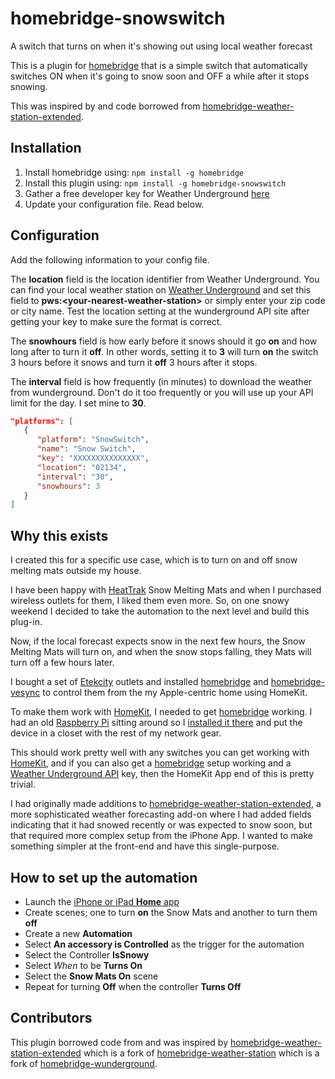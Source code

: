 # homebridge-snowswitch
A switch that turns on when it's showing out using local weather forecast

This is a plugin for [homebridge](https://github.com/nfarina/homebridge) that is a simple switch that automatically switches ON when it's going to snow soon and OFF a while after it stops snowing.

This was inspired by and code borrowed from [homebridge-weather-station-extended](https://github.com/naofireblade/homebridge-weather-station-extended).

## Installation

1. Install homebridge using: `npm install -g homebridge`
2. Install this plugin using: `npm install -g homebridge-snowswitch`
3. Gather a free developer key for Weather Underground [here](http://www.wunderground.com/weather/api/)
4. Update your configuration file. Read below.

## Configuration

Add the following information to your config file.

The **location** field is the location identifier from Weather Underground. You can find your local weather station on [Weather Underground](http://www.wunderground.com) and set this field to **pws:\<your-nearest-weather-station\>** or simply enter your zip code or city name. Test the location setting at the wunderground API site after getting your key to make sure the format is correct.

The **snowhours** field is how early before it snows should it go **on** and how long after to turn it **off**. In other words, setting it to **3** will turn **on** the switch 3 hours before it snows and turn it **off** 3 hours after it stops.

The **interval** field is how frequently (in minutes) to download the weather from wunderground. Don't do it too frequently or you will use up your API limit for the day. I set mine to **30**.

```json
"platforms": [
   {
      "platform": "SnowSwitch",
      "name": "Snow Switch",
      "key": "XXXXXXXXXXXXXXX",
      "location": "02134",
      "interval": "30",
      "snowhours": 3
   }
]
```

## Why this exists

I created this for a specific use case, which is to turn on and off snow melting mats outside my house.

I have been happy with [HeatTrak](https://heattrak.com/) Snow Melting Mats and when I purchased wireless outlets for them, I liked them even more. So, on one snowy weekend I decided to take the automation to the next level and build this plug-in.

Now, if the local forecast expects snow in the next few hours, the Snow Melting Mats will turn on, and when the snow stops falling, they Mats will turn off a few hours later.

I bought a set of [Etekcity](https://www.amazon.com/gp/product/B074GVPYPY) outlets and installed [homebridge](https://github.com/nfarina/homebridge) and [homebridge-vesync](https://www.npmjs.com/package/homebridge-vesync) to control them from the my Apple-centric home using HomeKit.

To make them work with [HomeKit](https://www.apple.com/ios/home/), I needed to get [homebridge](https://www.npmjs.com/package/homebridge) working. I had an old [Raspberry Pi](https://www.raspberrypi.org/) sitting around so I [installed it there](https://github.com/nfarina/homebridge/wiki/Running-HomeBridge-on-a-Raspberry-Pi) and put the device in a closet with the rest of my network gear. 

This should work pretty well with any switches you can get working with [HomeKit](https://www.apple.com/ios/home/), and if you can also get a [homebridge](https://www.npmjs.com/package/homebridge) setup working and a [Weather Underground API](http://www.wunderground.com/weather/api/) key, then the HomeKit App end of this is pretty trivial. 

I had originally made additions to [homebridge-weather-station-extended](https://github.com/naofireblade/homebridge-weather-station-extended), a more sophisticated weather forecasting add-on where I had added fields indicating that it had snowed recently or was expected to snow soon, but that required more complex setup from the iPhone App. I wanted to make something simpler at the front-end and have this single-purpose.

## How to set up the automation

- Launch the [iPhone or iPad **Home** app](https://support.apple.com/en-us/HT204893)
- Create scenes; one to turn **on** the Snow Mats and another to turn them **off**
- Create a new **Automation**
- Select **An accessory is Controlled** as the trigger for the automation
- Select the Controller **IsSnowy**
- Select *When* to be **Turns On**
- Select the **Snow Mats On** scene
- Repeat for turning **Off** when the controller **Turns Off**


## Contributors

This plugin borrowed code from and was inspired by [homebridge-weather-station-extended](https://github.com/naofireblade/homebridge-weather-station-extended) which is a fork of [homebridge-weather-station](https://github.com/kcharwood/homebridge-weather-station) which is a fork of [homebridge-wunderground](https://www.npmjs.com/package/homebridge-wunderground).
